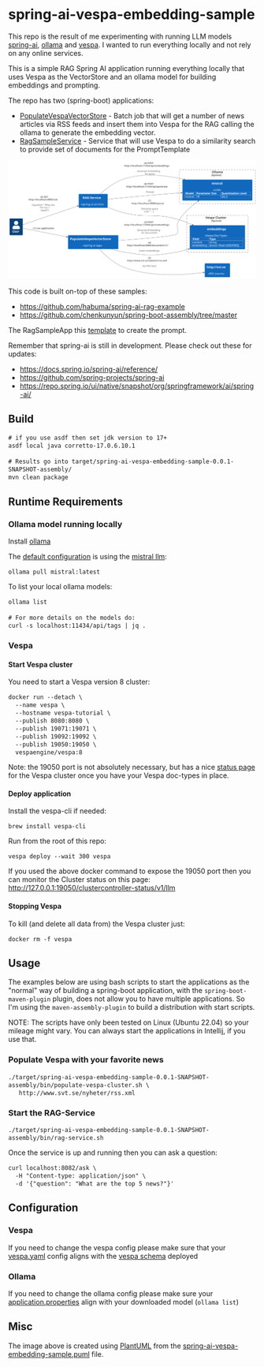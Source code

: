 # spring-ai-vespa-embedding-sample

This repo is the result of me experimenting with running LLM models 
[spring-ai](https://docs.spring.io/spring-ai/reference/), 
[ollama](https://ollama.ai/) and [vespa](https://vespa.ai/). 
I wanted to run everything locally and not rely on any online services. 

This is a simple RAG Spring AI application running everything locally 
that uses Vespa as the VectorStore and an ollama model 
for building embeddings and prompting.

The repo has two (spring-boot) applications:

- [PopulateVespaVectorStore](src/main/java/com/pehrs/spring/ai/etl/PopulateVespaVectorStore.java) - 
Batch job that will get a number of news articles via RSS feeds and insert them into Vespa for 
the RAG calling the ollama to generate the embedding vector.
- [RagSampleService](src/main/java/com/pehrs/spring/ai/service/RagSampleService.java) - Service that will use Vespa to do a similarity search 
to provide set of documents for the PromptTemplate

![Overview](spring-ai-vespa-embedding-sample.svg)

This code is built on-top of these samples:
- https://github.com/habuma/spring-ai-rag-example
- https://github.com/chenkunyun/spring-boot-assembly/tree/master

The RagSampleApp this [template](src/main/resources/rag-prompt-template.st) to create the prompt.

Remember that spring-ai is still in development. 
Please check out these for updates:

- https://docs.spring.io/spring-ai/reference/
- https://github.com/spring-projects/spring-ai
- https://repo.spring.io/ui/native/snapshot/org/springframework/ai/spring-ai/

## Build

```shell
# if you use asdf then set jdk version to 17+
asdf local java corretto-17.0.6.10.1

# Results go into target/spring-ai-vespa-embedding-sample-0.0.1-SNAPSHOT-assembly/
mvn clean package
```

## Runtime Requirements

### Ollama model running locally

Install [ollama](https://ollama.ai/download) 

The [default configuration](src/main/resources/vespa.yaml) is using the [mistral llm](https://ollama.ai/library/mistral):
```shell
ollama pull mistral:latest
```

To list your local ollama models:
```shell
ollama list

# For more details on the models do:
curl -s localhost:11434/api/tags | jq .
```

### Vespa

#### Start Vespa cluster

You need to start a Vespa version 8 cluster:

```shell
docker run --detach \
  --name vespa \
  --hostname vespa-tutorial \
  --publish 8080:8080 \
  --publish 19071:19071 \
  --publish 19092:19092 \
  --publish 19050:19050 \
  vespaengine/vespa:8
```

Note: the 19050 port is not absolutely necessary, but has a nice 
[status page](http://localhost:19050/clustercontroller-status/v1/llm) for the Vespa cluster once you have your Vespa doc-types in place.

#### Deploy application
Install the vespa-cli if needed:
```shell
brew install vespa-cli
```

Run from the root of this repo:
```shell
vespa deploy --wait 300 vespa
```
If you used the above docker command to expose the 19050 
port then you can monitor the Cluster status on this page:
http://127.0.0.1:19050/clustercontroller-status/v1/llm


#### Stopping Vespa 

To kill (and delete all data from) the Vespa cluster just:
```shell
docker rm -f vespa
```


## Usage

The examples below are using bash scripts to start the 
applications as the "normal" way of building a spring-boot application, 
with the `spring-boot-maven-plugin` plugin, does not allow you 
to have multiple applications. 
So I'm using the `maven-assembly-plugin` to build a distribution with start scripts.

NOTE: The scripts have only been tested on Linux (Ubuntu 22.04) so your mileage might vary. 
You can always start the applications in Intellij, if you use that.

### Populate Vespa with your favorite news

```shell
./target/spring-ai-vespa-embedding-sample-0.0.1-SNAPSHOT-assembly/bin/populate-vespa-cluster.sh \
   http://www.svt.se/nyheter/rss.xml
```

### Start the RAG-Service

```shell
./target/spring-ai-vespa-embedding-sample-0.0.1-SNAPSHOT-assembly/bin/rag-service.sh
```

Once the service is up and running then you can ask a question:

```shell
curl localhost:8082/ask \
  -H "Content-type: application/json" \
  -d '{"question": "What are the top 5 news?"}'
```

## Configuration

### Vespa 

If you need to change the vespa config please make sure that your 
[vespa.yaml](src/main/resources/vespa.yaml) config aligns 
with the [vespa schema](vespa/schemas/embeddings.sd) deployed

### Ollama

If you need to change the ollama config please make sure 
your [application.properties](src/main/resources/application.properties) 
align with your downloaded model (`ollama list`)

## Misc

The image above is created using [PlantUML](https://plantuml.com/command-line) 
from the [spring-ai-vespa-embedding-sample.puml](spring-ai-vespa-embedding-sample.puml) file. 
